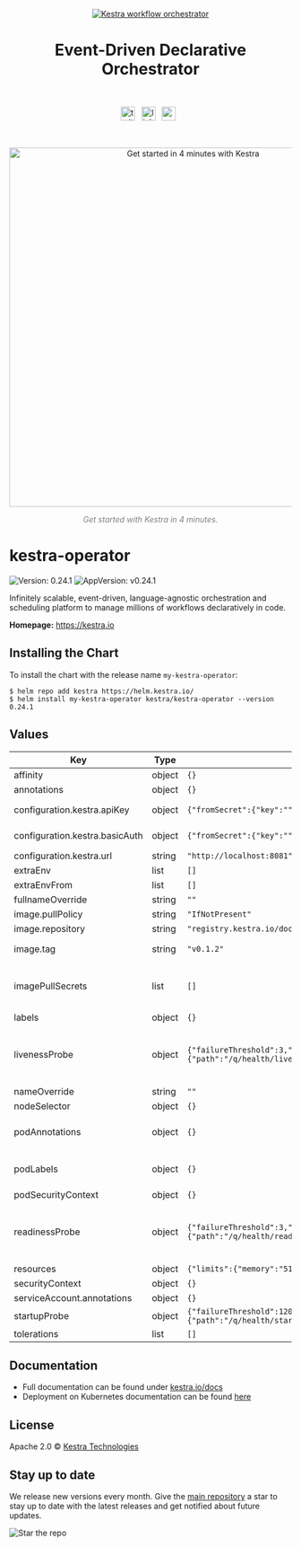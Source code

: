 <p align="center">
  <a href="https://www.kestra.io">
    <img src="https://kestra.io/banner.png"  alt="Kestra workflow orchestrator" />
  </a>
</p>

<h1 align="center" style="border-bottom: none">
    Event-Driven Declarative Orchestrator
</h1>

<br />

<p align="center">
    <a href="https://twitter.com/kestra_io"><img height="25" src="https://kestra.io/twitter.svg" alt="twitter" /></a> &nbsp;
    <a href="https://www.linkedin.com/company/kestra/"><img height="25" src="https://kestra.io/linkedin.svg" alt="linkedin" /></a> &nbsp;
<a href="https://www.youtube.com/@kestra-io"><img height="25" src="https://kestra.io/youtube.svg" alt="youtube" /></a> &nbsp;
</p>

<br />
<p align="center">
    <a href="https://go.kestra.io/video/product-overview" target="_blank">
        <img src="https://kestra.io/startvideo.png" alt="Get started in 4 minutes with Kestra" width="640px" />
    </a>
</p>
<p align="center" style="color:grey;"><i>Get started with Kestra in 4 minutes.</i></p>

# kestra-operator

![Version: 0.24.1](https://img.shields.io/badge/Version-0.24.1-informational?style=flat-square) ![AppVersion: v0.24.1](https://img.shields.io/badge/AppVersion-v0.24.1-informational?style=flat-square)

Infinitely scalable, event-driven, language-agnostic orchestration and scheduling platform to manage millions of workflows declaratively in code.

**Homepage:** <https://kestra.io>

## Installing the Chart

To install the chart with the release name `my-kestra-operator`:

```console
$ helm repo add kestra https://helm.kestra.io/
$ helm install my-kestra-operator kestra/kestra-operator --version 0.24.1
```

## Values

| Key | Type | Default | Description |
|-----|------|---------|-------------|
| affinity | object | `{}` |  |
| annotations | object | `{}` |  |
| configuration.kestra.apiKey | object | `{"fromSecret":{"key":"","name":""},"value":"[your-api-key]"}` | This is the Kestra API Key the operator will use to authenticate against the Kestra API. |
| configuration.kestra.basicAuth | object | `{"fromSecret":{"key":"","name":""},"value":"[your-basic-auth]"}` | This is the Kestra API Basic Auth the operator will use to authenticate against the Kestra API. |
| configuration.kestra.url | string | `"http://localhost:8081"` | This is the Kestra API URL the operator will connect to. |
| extraEnv | list | `[]` | Extra environment variables for containers |
| extraEnvFrom | list | `[]` | Import environment variables from ConfigMaps/Secrets |
| fullnameOverride | string | `""` | This is to override the chart name. |
| image.pullPolicy | string | `"IfNotPresent"` | This sets the pull policy for images. |
| image.repository | string | `"registry.kestra.io/docker/kestra-operator"` |  |
| image.tag | string | `"v0.1.2"` | Overrides the image tag whose default is the chart appVersion. |
| imagePullSecrets | list | `[]` | This is for the secrets for pulling an image from a private repository more information can be found here: https://kubernetes.io/docs/tasks/configure-pod-container/pull-image-private-registry/ |
| labels | object | `{}` |  |
| livenessProbe | object | `{"failureThreshold":3,"httpGet":{"path":"/q/health/live","port":8080,"scheme":"HTTP"},"initialDelaySeconds":0,"periodSeconds":5,"successThreshold":1,"timeoutSeconds":3}` | This is to setup the liveness probe, more information can be found here: https://kubernetes.io/docs/tasks/configure-pod-container/configure-liveness-readiness-startup-probes/ |
| nameOverride | string | `""` | This is to override the chart name. |
| nodeSelector | object | `{}` |  |
| podAnnotations | object | `{}` | For more information checkout: https://kubernetes.io/docs/concepts/overview/working-with-objects/annotations/ |
| podLabels | object | `{}` | For more information checkout: https://kubernetes.io/docs/concepts/overview/working-with-objects/labels/ |
| podSecurityContext | object | `{}` |  |
| readinessProbe | object | `{"failureThreshold":3,"httpGet":{"path":"/q/health/ready","port":8080,"scheme":"HTTP"},"initialDelaySeconds":0,"periodSeconds":5,"successThreshold":1,"timeoutSeconds":3}` | This is to setup the readiness probe, more information can be found here: https://kubernetes.io/docs/tasks/configure-pod-container/configure-liveness-readiness-startup-probes/ |
| resources | object | `{"limits":{"memory":"512Mi"},"requests":{"cpu":"250m","memory":"256Mi"}}` | Resource requests and limits for the container |
| securityContext | object | `{}` |  |
| serviceAccount.annotations | object | `{}` | Annotations to add to the service account |
| startupProbe | object | `{"failureThreshold":120,"httpGet":{"path":"/q/health/started","port":8080,"scheme":"HTTP"},"initialDelaySeconds":1,"periodSeconds":1,"successThreshold":1,"timeoutSeconds":1}` | This is to setup the startup probe |
| tolerations | list | `[]` |  |

## Documentation
* Full documentation can be found under [kestra.io/docs](https://kestra.io/docs)
* Deployment on Kubernetes documentation can be found [here](https://kestra.io/docs/installation/kubernetes)

## License
Apache 2.0 © [Kestra Technologies](https://kestra.io)

## Stay up to date

We release new versions every month. Give the [main repository](https://github.com/kestra-io/kestra) a star to stay up to date with the latest releases and get notified about future updates.

![Star the repo](https://kestra.io/star.gif)
